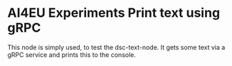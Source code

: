 # AI4EU Experiments Print text using gRPC

This node is simply used, to test the dsc-text-node. It gets some text via a gRPC service and prints this to the console. 


